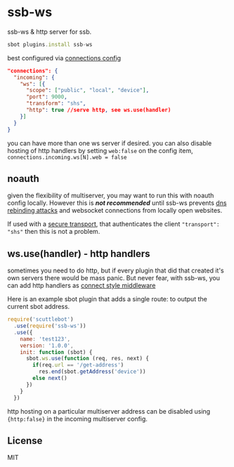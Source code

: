 # ssb-ws

ssb-ws & http server for ssb.

``` js
sbot plugins.install ssb-ws
```

best configured via [connections config](https://github.com/ssbc/ssb-config#connections)

``` json
"connections": {
  "incoming": {
    "ws": [{
      "scope": ["public", "local", "device"],
      "port": 9000,
      "transform": "shs",
      "http": true //serve http, see ws.use(handler)
    }]
  }
}
```

you can have more than one ws server if desired.
you can also disable hosting of http handlers
by setting `web:false` on the config item,
`connections.incoming.ws[N].web = false`

## noauth

given the flexibility of multiserver, you may want to run
this with noauth config locally. However this is ***not recommended***
until ssb-ws prevents [dns rebinding attacks](https://medium.com/@brannondorsey/attacking-private-networks-from-the-internet-with-dns-rebinding-ea7098a2d325)
and websocket connections from locally open websites.

If used with a [secure transport](https://github.com/auditdrivencrypto/secret-handshake),
that authenticates the client `"transport": "shs"`
then this is not a problem.

## ws.use(handler) - http handlers

sometimes you need to do http, but if every plugin that did that
created it's own servers there would be mass panic.
But never fear, with ssb-ws, you can add http handlers
as [connect style middleware](https://www.npmjs.com/package/stack)

Here is an example sbot plugin that
adds a single route: to output the current sbot address.

``` js
require('scuttlebot')
  .use(require('ssb-ws'))
  .use({
    name: 'test123',
    version: '1.0.0',
    init: function (sbot) {
      sbot.ws.use(function (req, res, next) {
        if(req.url == '/get-address')
          res.end(sbot.getAddress('device'))
        else next()
      })
    }
  })
```

http hosting on a particular multiserver address can be disabled
using `{http:false}` in the incoming multiserver config.

## License

MIT





